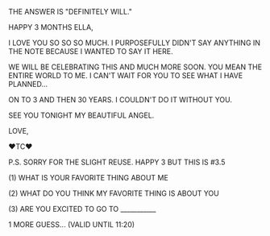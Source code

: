 THE ANSWER IS "DEFINITELY WILL."

HAPPY 3 MONTHS ELLA,

I LOVE YOU SO SO SO MUCH. I PURPOSEFULLY DIDN'T SAY ANYTHING IN THE NOTE BECAUSE I WANTED TO SAY IT HERE. 

WE WILL BE CELEBRATING THIS AND MUCH MORE SOON. YOU MEAN THE ENTIRE WORLD TO ME. I CAN'T WAIT FOR YOU TO SEE WHAT I HAVE PLANNED...

ON TO 3 AND THEN 30 YEARS. I COULDN'T DO IT WITHOUT YOU.

SEE YOU TONIGHT MY BEAUTIFUL ANGEL.

LOVE,

❤️TC❤️

P.S. SORRY FOR THE SLIGHT REUSE. HAPPY 3 BUT THIS IS #3.5

(1) WHAT IS YOUR FAVORITE THING ABOUT ME

(2) WHAT DO YOU THINK MY FAVORITE THING IS ABOUT YOU

(3) ARE YOU EXCITED TO GO TO ___________

1 MORE GUESS... (VALID UNTIL 11:20)

